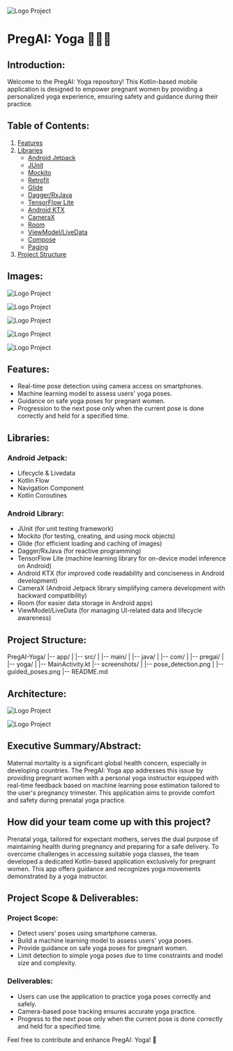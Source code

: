 ![Logo Project](https://i.ibb.co/fvwrP1d/Screenshot-2023-12-22-at-14-31-53.png)



# PregAI: Yoga 🤰🧘‍♀️ 

## Introduction:

Welcome to the PregAI: Yoga repository! This Kotlin-based mobile application is designed to empower pregnant women by providing a personalized yoga experience, ensuring safety and guidance during their practice.

## Table of Contents:

1. [Features](#features)
2. [Libraries](#libraries)
    - [Android Jetpack](#android-jetpack)
    - [JUnit](#junit)
    - [Mockito](#mockito)
    - [Retrofit](#retrofit)
    - [Glide](#glide)
    - [Dagger/RxJava](#dagger/rxjava)
    - [TensorFlow Lite](#tensorflow-lite)
    - [Android KTX](#android-ktx)
    - [CameraX](#camerax)
    - [Room](#room)
    - [ViewModel/LiveData](#viewmodel/livedata)
    - [Compose](#compose)
    - [Paging](#paging)
3. [Project Structure](#project-structure)

## Images:

![Logo Project](https://i.ibb.co/znRbXwb/Screenshot-2023-12-22-at-14-31-57.png)

![Logo Project](https://i.ibb.co/LNQQ7qb/Screenshot-2023-12-22-at-14-32-03.png)

![Logo Project](https://i.ibb.co/8d5BWxc/Screenshot-2023-12-22-at-14-32-11.png)

![Logo Project](https://i.ibb.co/4dCGVjb/Screenshot-2023-12-22-at-14-32-16.png)

![Logo Project](https://i.ibb.co/MRpsdWQ/Screenshot-2023-12-22-at-14-32-21.png)


## Features:

- Real-time pose detection using camera access on smartphones.
- Machine learning model to assess users' yoga poses.
- Guidance on safe yoga poses for pregnant women.
- Progression to the next pose only when the current pose is done correctly and held for a specified time.

## Libraries:

### Android Jetpack:
- Lifecycle & Livedata
- Kotlin Flow
- Navigation Component
- Kotlin Coroutines

### Android Library:
- JUnit (for unit testing framework)
- Mockito (for testing, creating, and using mock objects)
- Glide (for efficient loading and caching of images)
- Dagger/RxJava (for reactive programming)
- TensorFlow Lite (machine learning library for on-device model inference on Android)
- Android KTX (for improved code readability and conciseness in Android development)
- CameraX (Android Jetpack library simplifying camera development with backward compatibility)
- Room (for easier data storage in Android apps)
- ViewModel/LiveData (for managing UI-related data and lifecycle awareness)

## Project Structure:
PregAI-Yoga/
|-- app/
| |-- src/
| |-- main/
| |-- java/
| |-- com/
| |-- pregai/
| |-- yoga/
| |-- MainActivity.kt
|-- screenshots/
| |-- pose_detection.png
| |-- guided_poses.png
|-- README.md

## Architecture:

![Logo Project](https://i.ibb.co/NpGsy1Y/Screenshot-2023-12-22-at-14-32-26.png)

![Logo Project](https://i.ibb.co/9rV1Cbw/Screenshot-2023-12-22-at-14-32-31.png)


## Executive Summary/Abstract:

Maternal mortality is a significant global health concern, especially in developing countries. The PregAI: Yoga app addresses this issue by providing pregnant women with a personal yoga instructor equipped with real-time feedback based on machine learning pose estimation tailored to the user's pregnancy trimester. This application aims to provide comfort and safety during prenatal yoga practice.

## How did your team come up with this project?

Prenatal yoga, tailored for expectant mothers, serves the dual purpose of maintaining health during pregnancy and preparing for a safe delivery. To overcome challenges in accessing suitable yoga classes, the team developed a dedicated Kotlin-based application exclusively for pregnant women. This app offers guidance and recognizes yoga movements demonstrated by a yoga instructor.

## Project Scope & Deliverables:

### Project Scope:

- Detect users' poses using smartphone cameras.
- Build a machine learning model to assess users' yoga poses.
- Provide guidance on safe yoga poses for pregnant women.
- Limit detection to simple yoga poses due to time constraints and model size and complexity.

### Deliverables:

- Users can use the application to practice yoga poses correctly and safely.
- Camera-based pose tracking ensures accurate yoga practice.
- Progress to the next pose only when the current pose is done correctly and held for a specified time.

Feel free to contribute and enhance PregAI: Yoga! 🌟


